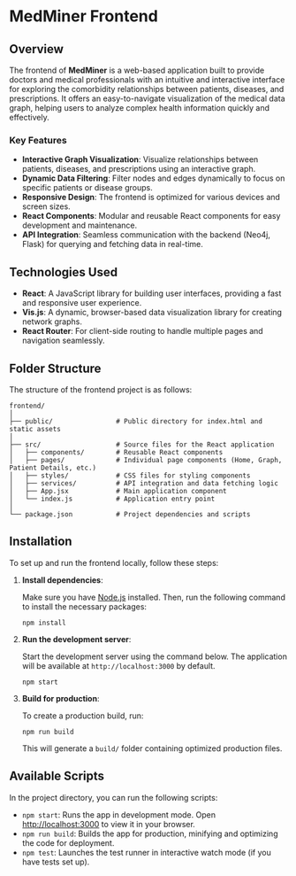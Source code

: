 # MedMiner Frontend

## Overview

The frontend of **MedMiner** is a web-based application built to provide doctors and medical professionals with an intuitive and interactive interface for exploring the comorbidity relationships between patients, diseases, and prescriptions. It offers an easy-to-navigate visualization of the medical data graph, helping users to analyze complex health information quickly and effectively.

### Key Features

- **Interactive Graph Visualization**: Visualize relationships between patients, diseases, and prescriptions using an interactive graph.
- **Dynamic Data Filtering**: Filter nodes and edges dynamically to focus on specific patients or disease groups.
- **Responsive Design**: The frontend is optimized for various devices and screen sizes.
- **React Components**: Modular and reusable React components for easy development and maintenance.
- **API Integration**: Seamless communication with the backend (Neo4j, Flask) for querying and fetching data in real-time.

## Technologies Used

- **React**: A JavaScript library for building user interfaces, providing a fast and responsive user experience.
- **Vis.js**: A dynamic, browser-based data visualization library for creating network graphs.
- **React Router**: For client-side routing to handle multiple pages and navigation seamlessly.

## Folder Structure

The structure of the frontend project is as follows:

```
frontend/
│
├── public/                # Public directory for index.html and static assets
│
├── src/                   # Source files for the React application
│   ├── components/        # Reusable React components
│   ├── pages/             # Individual page components (Home, Graph, Patient Details, etc.)
│   ├── styles/            # CSS files for styling components
│   ├── services/          # API integration and data fetching logic
│   ├── App.jsx            # Main application component
│   └── index.js           # Application entry point
│
└── package.json           # Project dependencies and scripts
```

## Installation

To set up and run the frontend locally, follow these steps:


1. **Install dependencies**:

   Make sure you have [Node.js](https://nodejs.org/) installed. Then, run the following command to install the necessary packages:

   ```
   npm install
   ```

2. **Run the development server**:

   Start the development server using the command below. The application will be available at `http://localhost:3000` by default.

   ```
   npm start
   ```

3. **Build for production**:

   To create a production build, run:

   ```
   npm run build
   ```

   This will generate a `build/` folder containing optimized production files.

## Available Scripts

In the project directory, you can run the following scripts:

- `npm start`: Runs the app in development mode. Open [http://localhost:3000](http://localhost:3000) to view it in your browser.
- `npm run build`: Builds the app for production, minifying and optimizing the code for deployment.
- `npm test`: Launches the test runner in interactive watch mode (if you have tests set up).
